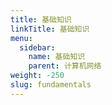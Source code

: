 ```yaml
---
title: 基础知识
linkTitle: 基础知识
menu:
  sidebar:
    name: 基础知识
    parent: 计算机网络
weight: -250
slug: fundamentals
---
```

